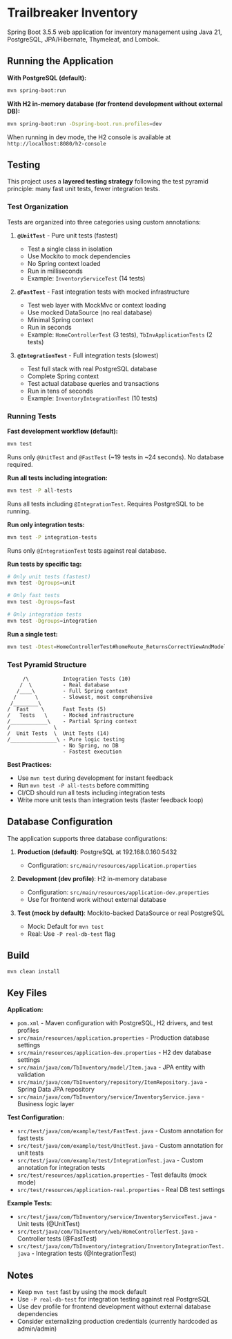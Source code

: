 # Trailbreaker Inventory

Spring Boot 3.5.5 web application for inventory management using Java 21, PostgreSQL, JPA/Hibernate, Thymeleaf, and Lombok.

## Running the Application

**With PostgreSQL (default):**
```bash
mvn spring-boot:run
```

**With H2 in-memory database (for frontend development without external DB):**
```bash
mvn spring-boot:run -Dspring-boot.run.profiles=dev
```
When running in dev mode, the H2 console is available at `http://localhost:8080/h2-console`

## Testing

This project uses a **layered testing strategy** following the test pyramid principle: many fast unit tests, fewer integration tests.

### Test Organization

Tests are organized into three categories using custom annotations:

1. **`@UnitTest`** - Pure unit tests (fastest)
   - Test a single class in isolation
   - Use Mockito to mock dependencies
   - No Spring context loaded
   - Run in milliseconds
   - Example: `InventoryServiceTest` (14 tests)

2. **`@FastTest`** - Fast integration tests with mocked infrastructure
   - Test web layer with MockMvc or context loading
   - Use mocked DataSource (no real database)
   - Minimal Spring context
   - Run in seconds
   - Example: `HomeControllerTest` (3 tests), `TbInvApplicationTests` (2 tests)

3. **`@IntegrationTest`** - Full integration tests (slowest)
   - Test full stack with real PostgreSQL database
   - Complete Spring context
   - Test actual database queries and transactions
   - Run in tens of seconds
   - Example: `InventoryIntegrationTest` (10 tests)

### Running Tests

**Fast development workflow (default):**
```bash
mvn test
```
Runs only `@UnitTest` and `@FastTest` (~19 tests in ~24 seconds). No database required.

**Run all tests including integration:**
```bash
mvn test -P all-tests
```
Runs all tests including `@IntegrationTest`. Requires PostgreSQL to be running.

**Run only integration tests:**
```bash
mvn test -P integration-tests
```
Runs only `@IntegrationTest` tests against real database.

**Run tests by specific tag:**
```bash
# Only unit tests (fastest)
mvn test -Dgroups=unit

# Only fast tests
mvn test -Dgroups=fast

# Only integration tests
mvn test -Dgroups=integration
```

**Run a single test:**
```bash
mvn test -Dtest=HomeControllerTest#homeRoute_ReturnsCorrectViewAndModel
```

### Test Pyramid Structure

```
     /\           Integration Tests (10)
    /  \          - Real database
   /____\         - Full Spring context
  /      \        - Slowest, most comprehensive
 /________\
/  Fast    \      Fast Tests (5)
/   Tests   \     - Mocked infrastructure
/____________\    - Partial Spring context
/              \
/  Unit Tests  \  Unit Tests (14)
/_______________\ - Pure logic testing
                  - No Spring, no DB
                  - Fastest execution
```

**Best Practices:**
- Use `mvn test` during development for instant feedback
- Run `mvn test -P all-tests` before committing
- CI/CD should run all tests including integration tests
- Write more unit tests than integration tests (faster feedback loop)

## Database Configuration

The application supports three database configurations:

1. **Production (default)**: PostgreSQL at 192.168.0.160:5432
   - Configuration: `src/main/resources/application.properties`

2. **Development (dev profile)**: H2 in-memory database
   - Configuration: `src/main/resources/application-dev.properties`
   - Use for frontend work without external database

3. **Test (mock by default)**: Mockito-backed DataSource or real PostgreSQL
   - Mock: Default for `mvn test`
   - Real: Use `-P real-db-test` flag

## Build

```bash
mvn clean install
```

## Key Files

**Application:**
- `pom.xml` - Maven configuration with PostgreSQL, H2 drivers, and test profiles
- `src/main/resources/application.properties` - Production database settings
- `src/main/resources/application-dev.properties` - H2 dev database settings
- `src/main/java/com/TbInventory/model/Item.java` - JPA entity with validation
- `src/main/java/com/TbInventory/repository/ItemRepository.java` - Spring Data JPA repository
- `src/main/java/com/TbInventory/service/InventoryService.java` - Business logic layer

**Test Configuration:**
- `src/test/java/com/example/test/FastTest.java` - Custom annotation for fast tests
- `src/test/java/com/example/test/UnitTest.java` - Custom annotation for unit tests
- `src/test/java/com/example/test/IntegrationTest.java` - Custom annotation for integration tests
- `src/test/resources/application.properties` - Test defaults (mock mode)
- `src/test/resources/application-real.properties` - Real DB test settings

**Example Tests:**
- `src/test/java/com/TbInventory/service/InventoryServiceTest.java` - Unit tests (@UnitTest)
- `src/test/java/com/TbInventory/web/HomeControllerTest.java` - Controller tests (@FastTest)
- `src/test/java/com/TbInventory/integration/InventoryIntegrationTest.java` - Integration tests (@IntegrationTest)

## Notes

- Keep `mvn test` fast by using the mock default
- Use `-P real-db-test` for integration testing against real PostgreSQL
- Use dev profile for frontend development without external database dependencies
- Consider externalizing production credentials (currently hardcoded as admin/admin)
